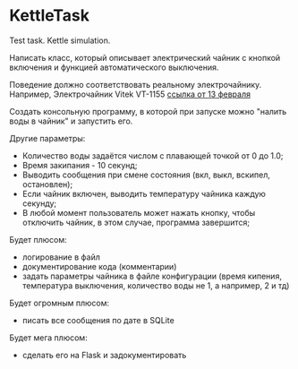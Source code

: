 # KettleTask
Test task. Kettle simulation.

Написать класс, который описывает электрический чайник с кнопкой включения и функцией автоматического выключения.

Поведение должно соответствовать реальному электрочайнику. Например, Электрочайник Vitek VT-1155 [ссылка от 13 февраля](https://www.dns-shop.ru/product/995e88378f042ff4/elektrocajnik-vitek-vt-1155-cernyj/)

Создать консольную программу, в которой при запуске можно "налить воды в чайник" и запустить его.

Другие параметры:

- Количество воды задаётся числом с плавающей точкой от 0 до 1.0;
- Время закипания - 10 секунд;
- Выводить сообщения при смене состояния (вкл, выкл, вскипел, остановлен);
- Если чайник включен, выводить температуру чайника каждую секунду;
- В любой момент пользователь может нажать кнопку, чтобы отключить чайник, в этом случае, программа завершится;

Будет плюсом:

- логирование в файл
- документирование кода (комментарии)
- задать параметры чайника в файле конфигурации (время кипения, температура выключения, количество воды не 1, а например, 2 и тд)

Будет огромным плюсом:

- писать все сообщения по дате в SQLite

Будет мега плюсом:
- сделать его на Flask и задокументировать